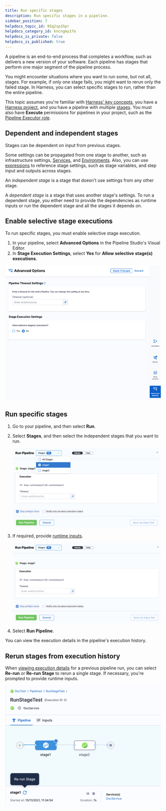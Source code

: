 ```yaml
---
title: Run specific stages
description: Run specific stages in a pipeline.
sidebar_position: 7
helpdocs_topic_id: 95q2sp1hpr
helpdocs_category_id: kncngmy17o
helpdocs_is_private: false
helpdocs_is_published: true
---
```


A pipeline is an end-to-end process that completes a workflow, such as delivers a new version of your software. Each pipeline has stages that perform one major segment of the pipeline process.

You might encounter situations where you want to run some, but not all, stages. For example, if only one stage fails, you might want to rerun only the failed stage. In Harness, you can select specific stages to run, rather than the entire pipeline.

This topic assumes you're familiar with [Harness' key concepts](../../get-started/key-concepts.md), you have a [Harness project](../organizations-and-projects/create-an-organization.md), and you have a pipeline with multiple [stages](../pipelines/add-a-stage.md). You must also have **Execute** permissions for pipelines in your project, such as the [Pipeline Executor role](../role-based-access-control/add-manage-roles.md).

## Dependent and independent stages

Stages can be dependent on input from previous stages.

Some settings can be propagated from one stage to another, such as infrastructure settings, [Services](/docs/continuous-delivery/x-platform-cd-features/services/services-overview), and [Environments](/docs/continuous-delivery/x-platform-cd-features/environments/environment-overview). Also, you can use [expressions](../variables-and-expressions/runtime-inputs.md) to reference stage settings, such as stage variables, and step input and outputs across stages.

An *independent stage* is a stage that doesn't use settings from any other stage.

A *dependent stage* is a stage that uses another stage's settings. To run a dependent stage, you either need to provide the dependencies as runtime inputs or run the dependent stage and all the stages it depends on.

## Enable selective stage executions

To run specific stages, you must enable selective stage execution.

1. In your pipeline, select **Advanced Options** in the Pipeline Studio's Visual Editor.
2. In **Stage Execution Settings**, select **Yes** for **Allow selective stage(s) executions**.

![](./static/run-specific-stage-in-pipeline-44.png)

## Run specific stages

1. Go to your pipeline, and then select **Run**.
2. Select **Stages**, and then select the independent stages that you want to run.

   ![](./static/run-specific-stage-in-pipeline-45.png)

3. If required, provide [runtime inputs](../variables-and-expressions/runtime-inputs.md#runtime-inputs).

   ![](./static/run-specific-stage-in-pipeline-46.png)

4. Select **Run Pipeline**.

You can view the execution details in the pipeline's execution history.

## Rerun stages from execution history

When [viewing execution details](/docs/category/execution-history-and-logs) for a previous pipeline run, you can select **Re-run** or **Re-run Stage** to rerun a single stage. If necessary, you're prompted to provide runtime inputs.

![](./static/run-specific-stage-in-pipeline-49.png)
